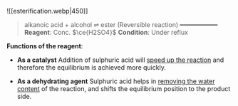 ![[esterification.webp|450]]

> alkanoic acid + alcohol ⇌ ester (Reversible reaction)
> ━━━━━━━━━━
> **Reagent**: Conc. $\ce{H2SO4}$
> **Condition**: Under reflux

**Functions of the reagent**:
- **As a catalyst**
  Addition of sulphuric acid will <u>speed up the reaction</u> and therefore the equilibrium is achieved more quickly.

- **As a dehydrating agent**
  Sulphuric acid helps in <u>removing the water content</u> of the reaction, and shifts the equilibrium position to the product side.
